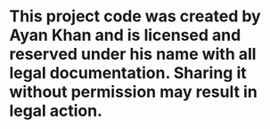 # This project code was created by Ayan Khan and is licensed and reserved under his name with all legal documentation. Sharing it without permission may result in legal action.